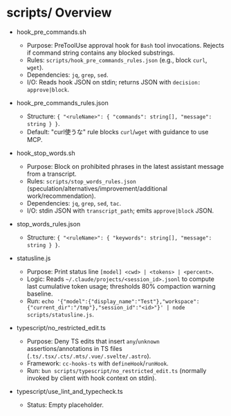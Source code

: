 # scripts/ Overview

- hook_pre_commands.sh
  - Purpose: PreToolUse approval hook for `Bash` tool invocations. Rejects if command string contains any blocked substrings.
  - Rules: `scripts/hook_pre_commands_rules.json` (e.g., block `curl`, `wget`).
  - Dependencies: `jq`, `grep`, `sed`.
  - I/O: Reads hook JSON on stdin; returns JSON with `decision: approve|block`.

- hook_pre_commands_rules.json
  - Structure: `{ "<ruleName>": { "commands": string[], "message": string } }`.
  - Default: "curl使うな" rule blocks `curl`/`wget` with guidance to use MCP.

- hook_stop_words.sh
  - Purpose: Block on prohibited phrases in the latest assistant message from a transcript.
  - Rules: `scripts/stop_words_rules.json` (speculation/alternatives/improvement/additional work/recommendation).
  - Dependencies: `jq`, `grep`, `sed`, `tac`.
  - I/O: stdin JSON with `transcript_path`; emits `approve|block` JSON.

- stop_words_rules.json
  - Structure: `{ "<ruleName>": { "keywords": string[], "message": string } }`.

- statusline.js
  - Purpose: Print status line `[model] <cwd> | <tokens> | <percent>`.
  - Logic: Reads `~/.claude/projects/<session_id>.jsonl` to compute last cumulative token usage; thresholds 80% compaction warning baseline.
  - Run: `echo '{"model":{"display_name":"Test"},"workspace":{"current_dir":"/tmp"},"session_id":"<id>"}' | node scripts/statusline.js`.

- typescript/no_restricted_edit.ts
  - Purpose: Deny TS edits that insert `any`/`unknown` assertions/annotations in TS files (`.ts/.tsx/.cts/.mts/.vue/.svelte/.astro`).
  - Framework: `cc-hooks-ts` with `defineHook`/`runHook`.
  - Run: `bun scripts/typescript/no_restricted_edit.ts` (normally invoked by client with hook context on stdin).

- typescript/use_lint_and_typecheck.ts
  - Status: Empty placeholder.
